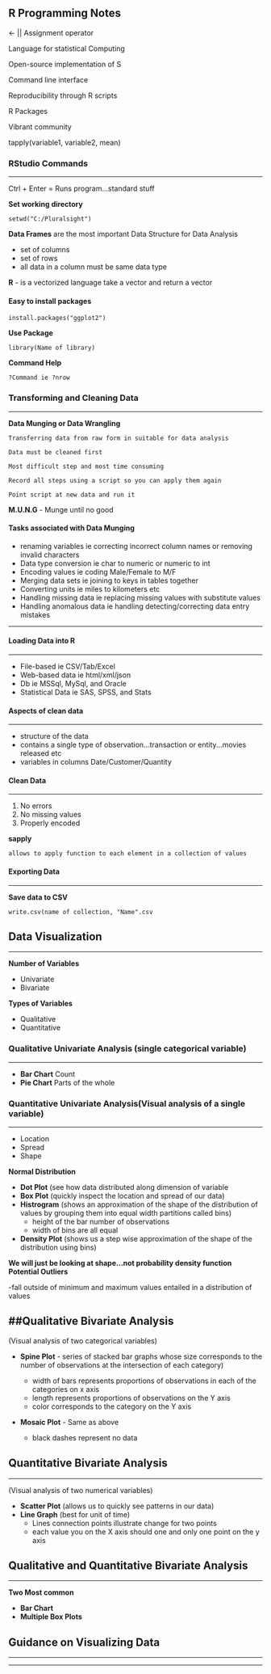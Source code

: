 R Programming Notes
---

<- || Assignment operator

Language for statistical Computing

Open-source implementation of S

Command line interface

Reproducibility through R scripts

R Packages

Vibrant community

tapply(variable1, variable2, mean)


### RStudio Commands
---

Ctrl + Enter = Runs program...standard stuff 

**Set working directory**

	setwd("C:/Pluralsight")

**Data Frames** are the most important Data Structure for Data Analysis

- set of columns
- set of rows
- all data in a column must be same data type

**R** - is a vectorized language 
	take a vector and return a vector
	
#### Easy to install packages
	
	install.packages("ggplot2")

**Use Package**

	library(Name of library)

**Command Help**

	?Command ie ?nrow

### Transforming and Cleaning Data
---
**Data Munging or Data Wrangling**

	Transferring data from raw form in suitable for data analysis

	Data must be cleaned first

	Most difficult step and most time consuming

	Record all steps using a script so you can apply them again

	Point script at new data and run it

**M.U.N.G** - Munge until no good

#### Tasks associated with Data Munging

- renaming variables ie correcting incorrect column names or removing invalid characters
- Data type conversion ie char to numeric or numeric to int
- Encoding values ie coding Male/Female to M/F
- Merging data sets ie joining to keys in tables together
- Converting units ie miles to kilometers etc
- Handling missing data ie replacing missing values with substitute values
- Handling anomalous data ie handling detecting/correcting data entry mistakes 
---
#### Loading Data into R
---

- File-based ie CSV/Tab/Excel
- Web-based data ie html/xml/json
- Db ie MSSql, MySql, and Oracle
- Statistical Data ie SAS, SPSS, and Stats

#### Aspects of clean data
---

- structure of the data
- contains a single type of observation...transaction or entity...movies released etc
- variables in columns Date/Customer/Quantity

#### Clean Data
---

1. No errors
2. No missing values
3. Properly encoded

**sapply**

	allows to apply function to each element in a collection of values

#### Exporting Data
---

**Save data to CSV**

	write.csv(name of collection, "Name".csv

## Data Visualization
---

**Number of Variables**

- Univariate
- Bivariate

**Types of Variables**

- Qualitative
- Quantitative

### Qualitative Univariate Analysis (single categorical variable)
---

- **Bar Chart** Count
- **Pie Chart** Parts of the whole

### Quantitative Univariate Analysis(Visual analysis of a single variable)
---

- Location
- Spread
- Shape

**Normal Distribution**

- **Dot Plot** (see how data distributed along dimension of variable
- **Box Plot** (quickly inspect the location and spread of our data)
- **Histrogram** (shows an approximation of the shape of the distribution of values by grouping them into equal width partitions called bins) 
	- height of the bar number of observations
	- width of bins are all equal
- **Density Plot** (shows us a step wise approximation of the shape of the distribution using bins)

**We will just be looking at shape...not probability density function**
**Potential Outliers**

-fall outside of minimum and maximum values entailed in a distribution of values

##Qualitative Bivariate Analysis
---
(Visual analysis of two categorical variables)

- **Spine Plot** - series of stacked bar graphs whose size corresponds to the number of observations at the intersection of each category)
	- width of bars represents proportions of observations in each of the categories on x axis
	- length represents proportions of observations on the Y axis
	- color corresponds to the category on the Y axis

- **Mosaic Plot** - Same as above 
	- black dashes represent no data
## Quantitative Bivariate Analysis
---
(Visual analysis of two numerical variables)

- **Scatter Plot** (allows us to quickly see patterns in our data)
-  **Line Graph** (best for unit of time)
	-  Lines connection points illustrate change for two points
	-  each value you on the X axis should one and only one point on the y axis

## Qualitative and Quantitative Bivariate Analysis
---

**Two Most common**

- **Bar Chart**
- **Multiple Box Plots**

## Guidance on Visualizing Data
---

---